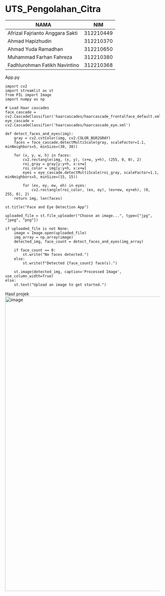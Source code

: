 # UTS_Pengolahan_Citra


| NAMA | NIM |
| - | - |
| Afrizal Fajrianto Anggara Sakti | 312210449 |
| Ahmad Hapizhudin | 312210370 |
| Ahmad Yuda Ramadhan | 312210650 |
| Muhammad Farhan Fahreza | 312210380 |
| Fadhlurohman Fatikh Navintino | 312210368 |



App.py
```
import cv2
import streamlit as st
from PIL import Image
import numpy as np

# Load Haar cascades
face_cascade = cv2.CascadeClassifier('haarcascades/haarcascade_frontalface_default.xml')
eye_cascade = cv2.CascadeClassifier('haarcascades/haarcascade_eye.xml')

def detect_faces_and_eyes(img):
    gray = cv2.cvtColor(img, cv2.COLOR_BGR2GRAY)
    faces = face_cascade.detectMultiScale(gray, scaleFactor=1.1, minNeighbors=5, minSize=(30, 30))
    
    for (x, y, w, h) in faces:
        cv2.rectangle(img, (x, y), (x+w, y+h), (255, 0, 0), 2)
        roi_gray = gray[y:y+h, x:x+w]
        roi_color = img[y:y+h, x:x+w]
        eyes = eye_cascade.detectMultiScale(roi_gray, scaleFactor=1.1, minNeighbors=5, minSize=(15, 15))
        
        for (ex, ey, ew, eh) in eyes:
            cv2.rectangle(roi_color, (ex, ey), (ex+ew, ey+eh), (0, 255, 0), 2)
    return img, len(faces)

st.title("Face and Eye Detection App")

uploaded_file = st.file_uploader("Choose an image...", type=["jpg", "jpeg", "png"])

if uploaded_file is not None:
    image = Image.open(uploaded_file)
    img_array = np.array(image)
    detected_img, face_count = detect_faces_and_eyes(img_array)
    
    if face_count == 0:
        st.write("No faces detected.")
    else:
        st.write(f"Detected {face_count} face(s).")
    
    st.image(detected_img, caption='Processed Image', use_column_width=True)
else:
    st.text("Upload an image to get started.")
```





Hasil projek
<img width="956" alt="image" src="https://github.com/afrizalfajrianto/UTS_Pengolahan_Citra/assets/115614098/c55c90d4-bc88-4af3-8a1e-96015877bae5">



